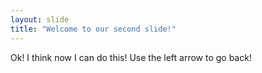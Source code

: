 ```yaml
---
layout: slide
title: "Welcome to our second slide!"
---
```

Ok! I think now I can do this!
Use the left arrow to go back!
